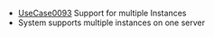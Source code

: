 * [UseCase0093](../requirements/UseCase0093.md) Support for multiple Instances
  * System supports multiple instances on one server
